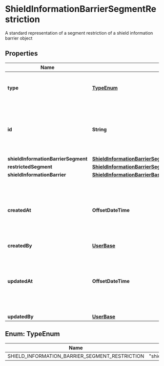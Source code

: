 

# ShieldInformationBarrierSegmentRestriction

A standard representation of a segment restriction of a shield information barrier object

## Properties

| Name | Type | Description | Notes |
|------------ | ------------- | ------------- | -------------|
|**type** | [**TypeEnum**](#TypeEnum) | Shield information barrier segment restriction |  [optional] |
|**id** | **String** | The unique identifier for the shield information barrier segment restriction. |  [optional] |
|**shieldInformationBarrierSegment** | [**ShieldInformationBarrierSegmentRestrictionMiniAllOfShieldInformationBarrierSegment**](ShieldInformationBarrierSegmentRestrictionMiniAllOfShieldInformationBarrierSegment.md) |  |  |
|**restrictedSegment** | [**ShieldInformationBarrierSegmentRestrictionMiniAllOfRestrictedSegment**](ShieldInformationBarrierSegmentRestrictionMiniAllOfRestrictedSegment.md) |  |  |
|**shieldInformationBarrier** | [**ShieldInformationBarrierBase**](ShieldInformationBarrierBase.md) |  |  [optional] |
|**createdAt** | **OffsetDateTime** | ISO date time string when this shield information barrier Segment Restriction object was created. |  [optional] |
|**createdBy** | [**UserBase**](UserBase.md) |  |  [optional] |
|**updatedAt** | **OffsetDateTime** | ISO date time string when this shield information barrier segment Restriction was updated. |  [optional] |
|**updatedBy** | [**UserBase**](UserBase.md) |  |  [optional] |



## Enum: TypeEnum

| Name | Value |
|---- | -----|
| SHIELD_INFORMATION_BARRIER_SEGMENT_RESTRICTION | &quot;shield_information_barrier_segment_restriction&quot; |



